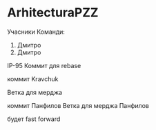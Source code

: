 # ArhitecturaPZZ

Учасники Команди:
1. Дмитро
2. Дмитро

IP-95
Коммит для rebase


коммит Kravchuk 


Ветка для мерджа

коммит Панфилов
Ветка для мерджа Панфилов

будет fast forward